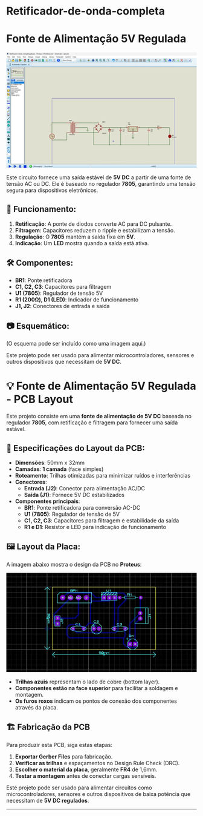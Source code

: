 # Retificador-de-onda-completa
 
# Fonte de Alimentação 5V Regulada

![ESQUEMATICO](https://github.com/VictorJerba/Retificador-de-onda-completa/blob/main/Esquematico.jpeg)

Este circuito fornece uma saída estável de **5V DC** a partir de uma fonte de tensão AC ou DC. Ele é baseado no regulador **7805**, garantindo uma tensão segura para dispositivos eletrônicos.

## 📜 Funcionamento:
1. **Retificação**: A ponte de diodos converte AC para DC pulsante.
2. **Filtragem**: Capacitores reduzem o ripple e estabilizam a tensão.
3. **Regulação**: O **7805** mantém a saída fixa em **5V**.
4. **Indicação**: Um **LED** mostra quando a saída está ativa.

## 🛠️ Componentes:
- **BR1**: Ponte retificadora
- **C1, C2, C3**: Capacitores para filtragem
- **U1 (7805)**: Regulador de tensão 5V
- **R1 (200Ω), D1 (LED)**: Indicador de funcionamento
- **J1, J2**: Conectores de entrada e saída

## 📷 Esquemático:
(O esquema pode ser incluído como uma imagem aqui.)

Este projeto pode ser usado para alimentar microcontroladores, sensores e outros dispositivos que necessitam de **5V DC**.


# 💡 Fonte de Alimentação 5V Regulada - PCB Layout

Este projeto consiste em uma **fonte de alimentação de 5V DC** baseada no regulador **7805**, com retificação e filtragem para fornecer uma saída estável.

## 📌 Especificações do Layout da PCB:
- **Dimensões**: 50mm x 32mm
- **Camadas**: **1 camada** (face simples)
- **Roteamento**: Trilhas otimizadas para minimizar ruídos e interferências
- **Conectores**:
  - **Entrada (J2)**: Conector para alimentação AC/DC
  - **Saída (J1)**: Fornece 5V DC estabilizados
- **Componentes principais**:
  - **BR1**: Ponte retificadora para conversão AC-DC
  - **U1 (7805)**: Regulador de tensão de 5V
  - **C1, C2, C3**: Capacitores para filtragem e estabilidade da saída
  - **R1 e D1**: Resistor e LED para indicação de funcionamento

## 🖼️ Layout da Placa:
A imagem abaixo mostra o design da PCB no **Proteus**:

![PCB Layout](https://github.com/VictorJerba/Retificador-de-onda-completa/blob/main/PCB.jpeg)

- **Trilhas azuis** representam o lado de cobre (bottom layer).
- **Componentes estão na face superior** para facilitar a soldagem e montagem.
- **Os furos roxos** indicam os pontos de conexão dos componentes através da placa.

## 🏗️ Fabricação da PCB
Para produzir esta PCB, siga estas etapas:
1. **Exportar Gerber Files** para fabricação.
2. **Verificar as trilhas** e espaçamentos no Design Rule Check (DRC).
3. **Escolher o material da placa**, geralmente **FR4** de 1,6mm.
4. **Testar a montagem** antes de conectar cargas sensíveis.

Este projeto pode ser usado para alimentar circuitos como microcontroladores, sensores e outros dispositivos de baixa potência que necessitam de **5V DC regulados**.

---
